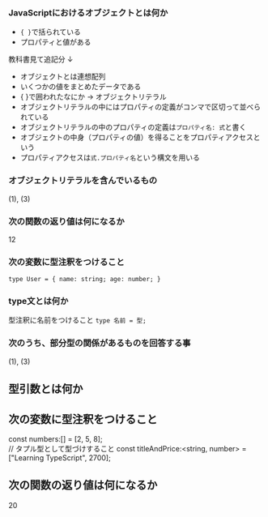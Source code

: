 ### JavaScriptにおけるオブジェクトとは何か
- `{ }`で括られている  
- プロパティと値がある  

教科書見て追記分 ↓  
- オブジェクトとは連想配列
- いくつかの値をまとめたデータである
- { }で囲われたなにか → オブジェクトリテラル
- オブジェクトリテラルの中にはプロパティの定義がコンマで区切って並べられている
- オブジェクトリテラルの中のプロパティの定義は`プロパティ名: 式`と書く
- オブジェクトの中身（プロパティの値）を得ることをプロパティアクセスという
- プロパティアクセスは`式.プロパティ名`という構文を用いる

### オブジェクトリテラルを含んでいるもの
(1), (3)
### 次の関数の返り値は何になるか
12
### 次の変数に型注釈をつけること
`type User = {
  name: string;
  age: number;
}
`
### type文とは何か
型注釈に名前をつけること
`type 名前 = 型;`
### 次のうち、部分型の関係があるものを回答する事
(1), (3)
## 型引数とは何か
## 次の変数に型注釈をつけること
const numbers:[] = [2, 5, 8];  
// タプル型として型づけすること
const titleAndPrice:<string, number> = ["Learning TypeScript", 2700];
## 次の関数の返り値は何になるか
20